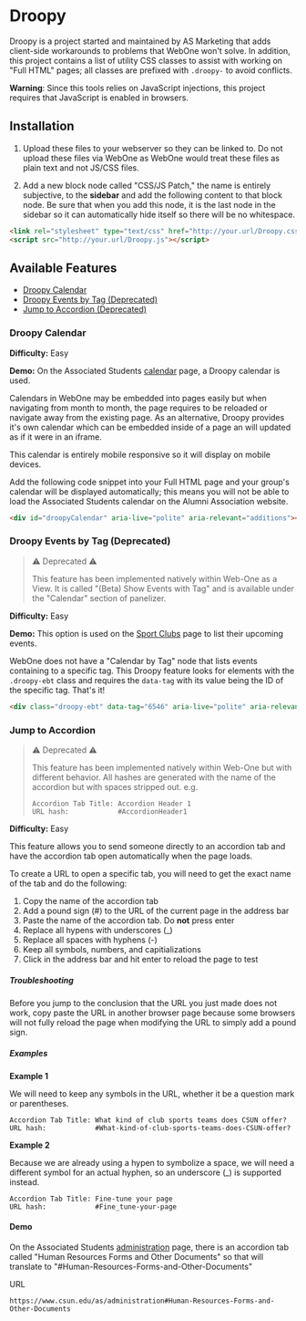 # Droopy

Droopy is a project started and maintained by AS Marketing that adds client-side workarounds to problems that WebOne won't solve. In addition, this project contains a list of utility CSS classes to assist with working on "Full HTML" pages; all classes are prefixed with `.droopy-` to avoid conflicts.

**Warning**: Since this tools relies on JavaScript injections, this project requires that JavaScript is enabled in browsers.

## Installation

1. Upload these files to your webserver so they can be linked to. Do not upload these files via WebOne as WebOne would treat these files as plain text and not JS/CSS files.

2. Add a new block node called "CSS/JS Patch," the name is entirely subjective, to the __sidebar__ and add the following content to that block node. Be sure that when you add this node, it is the last node in the sidebar so it can automatically hide itself so there will be no whitespace.

```html
<link rel="stylesheet" type="text/css" href="http://your.url/Droopy.css">
<script src="http://your.url/Droopy.js"></script>
```

## Available Features

- [Droopy Calendar](#droopy-calendar)
- [Droopy Events by Tag (Deprecated)](#droopy-calendar-by-tag)
- [Jump to Accordion (Deprecated)](#jump-to-accordion)

### Droopy Calendar

**Difficulty:** Easy

**Demo:** On the Associated Students [calendar](http://www.csun.edu/as/calendar) page, a Droopy calendar is used.

Calendars in WebOne may be embedded into pages easily but when navigating from month to month, the page requires to be reloaded or navigate away from the existing page. As an alternative, Droopy provides it's own calendar which can be embedded inside of a page an will updated as if it were in an iframe.

This calendar is entirely mobile responsive so it will display on mobile devices.

Add the following code snippet into your Full HTML page and your group's calendar will be displayed automatically; this means you will not be able to load the Associated Students calendar on the Alumni Association website.

```html
<div id="droopyCalendar" aria-live="polite" aria-relevant="additions"></div>
```


### Droopy Events by Tag (Deprecated)

> :warning: Deprecated :warning:
>
> This feature has been implemented natively within Web-One as a View. It is called "(Beta) Show Events with Tag" and is available under the "Calendar" section of panelizer.

**Difficulty:** Easy

**Demo:** This option is used on the [Sport Clubs](http://www.csun.edu/as/sport-clubs) page to list their upcoming events.

WebOne does not have a "Calendar by Tag" node that lists events containing to a specific tag. This Droopy feature looks for elements with the `.droopy-ebt` class and requires the `data-tag` with its value being the ID of the specific tag. That's it!

```html
<div class="droopy-ebt" data-tag="6546" aria-live="polite" aria-relevant="additions"></div>
```

### Jump to Accordion

> :warning: Deprecated :warning:
>
> This feature has been implemented natively within Web-One but with different behavior. All hashes are generated with the name of the accordion but with spaces stripped out. e.g.
>
> ```
> Accordion Tab Title: Accordion Header 1
> URL hash:            #AccordionHeader1
> ```

**Difficulty:** Easy

This feature allows you to send someone directly to an accordion tab and have the accordion tab open automatically when the page loads.

To create a URL to open a specific tab, you will need to get the exact name of the tab and do the following:

1. Copy the name of the accordion tab
2. Add a pound sign (#) to the URL of the current page in the address bar
3. Paste the name of the accordion tab. Do __not__ press enter
4. Replace all hypens with underscores (_)
5. Replace all spaces with hyphens (-)
6. Keep all symbols, numbers, and capitializations
7. Click in the address bar and hit enter to reload the page to test

##### Troubleshooting

Before you jump to the conclusion that the URL you just made does not work, copy paste the URL in another browser page because some browsers will not fully reload the page when modifying the URL to simply add a pound sign.

##### Examples

__Example 1__

We will need to keep any symbols in the URL, whether it be a question mark or parentheses.

```
Accordion Tab Title: What kind of club sports teams does CSUN offer?
URL hash:            #What-kind-of-club-sports-teams-does-CSUN-offer?
```

__Example 2__

Because we are already using a hypen to symbolize a space, we will need a different symbol for an actual hyphen, so an underscore (_) is supported instead.

```
Accordion Tab Title: Fine-tune your page
URL hash:            #Fine_tune-your-page
```

#### Demo

On the Associated Students [administration](http://www.csun.edu/as/administration) page, there is an accordion tab called "Human Resources Forms and Other Documents" so that will translate to "#Human-Resources-Forms-and-Other-Documents"

URL

```
https://www.csun.edu/as/administration#Human-Resources-Forms-and-Other-Documents
```
